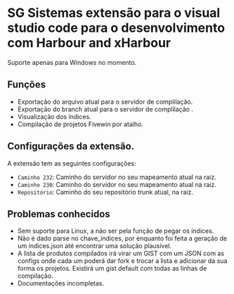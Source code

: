 # SG Sistemas extensão para o visual studio code para o desenvolvimento com Harbour and xHarbour

Suporte apenas para Windows no momento.

## Funções

- Exportação do arquivo atual para o servidor de complilação.
- Exportação do branch atual para o servidor de complilação .
- Visualização dos índices. 
- Compilação de projetos Fivewin por atalho.

## Configurações da extensão.
 A extensão tem as seguintes configurações:

* `Caminho 232`: Caminho do servidor no seu mapeamento atual na raiz.
* `Caminho 230`: Caminho do servidor no seu mapeamento atual na raiz.
* `Repositório`: Caminho do seu repositório trunk atual, na raiz.

## Problemas conhecidos

- Sem suporte para Linux, a não ser pela função de pegar os índices.
- Não é dado parse no chave_indices, por enquanto foi feita a geração de um indices.json até encontrar uma solução plausível.
- A lista de produtos compilados irá virar um GIST com um JSON com as configs onde cada um poderá dar fork e trocar a lista e adicionar da sua forma os projetos. Existirá um gist default com todas as linhas de compilação.
- Documentações incompletas.


